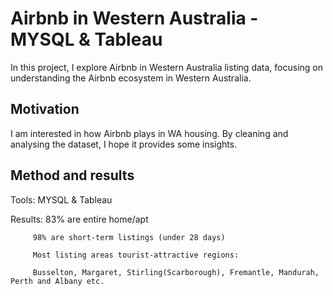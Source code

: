 # Airbnb in Western Australia - MYSQL & Tableau 

In this project, I explore Airbnb in Western Australia listing data, focusing on understanding the Airbnb ecosystem in Western Australia. 

## Motivation

I am interested in how Airbnb plays in WA housing. By cleaning and analysing the dataset, I hope it provides some insights.

## Method and results

Tools: MYSQL & Tableau
 
Results: 83% are entire home/apt

         98% are short-term listings (under 28 days)
      
         Most listing areas tourist-attractive regions: 
         
         Busselton, Margaret, Stirling(Scarborough), Fremantle, Mandurah, Perth and Albany etc.
                                                                                      



